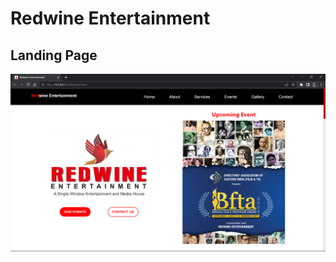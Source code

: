 # Redwine Entertainment
## Landing Page
 ![Landing Page](./Assets/Media/landing.png "Landing Page")
